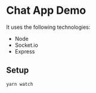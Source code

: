 # Chat App Demo

It uses the following technologies:

- Node
- Socket.io
- Express 

## Setup
```sh
yarn watch
```